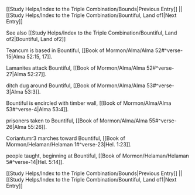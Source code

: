 [[Study Helps/Index to the Triple Combination/Bounds|Previous Entry]]  ||  [[Study Helps/Index to the Triple Combination/Bountiful, Land of1|Next Entry]]

 See also [[Study Helps/Index to the Triple Combination/Bountiful, Land of2|Bountiful, Land of2]]

 Teancum is based in Bountiful, [[Book of Mormon/Alma/Alma 52#^verse-15|Alma 52:15, 17]].

 Lamanites attack Bountiful, [[Book of Mormon/Alma/Alma 52#^verse-27|Alma 52:27]].

 ditch dug around Bountiful, [[Book of Mormon/Alma/Alma 53#^verse-3|Alma 53:3]].

 Bountiful is encircled with timber wall, [[Book of Mormon/Alma/Alma 53#^verse-4|Alma 53:4]].

 prisoners taken to Bountiful, [[Book of Mormon/Alma/Alma 55#^verse-26|Alma 55:26]].

 Coriantumr3 marches toward Bountiful, [[Book of Mormon/Helaman/Helaman 1#^verse-23|Hel. 1:23]].

 people taught, beginning at Bountiful, [[Book of Mormon/Helaman/Helaman 5#^verse-14|Hel. 5:14]].

[[Study Helps/Index to the Triple Combination/Bounds|Previous Entry]]  ||  [[Study Helps/Index to the Triple Combination/Bountiful, Land of1|Next Entry]]